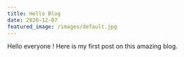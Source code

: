 ```yaml
---
title: Hello Blog
date: 2020-12-07
featured_image: /images/default.jpg
---
```

Hello everyone ! Here is my first post on this amazing blog.